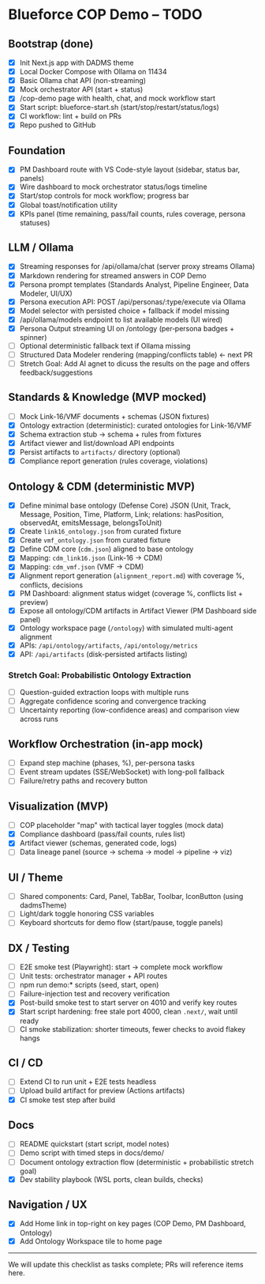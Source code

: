 # Blueforce COP Demo – TODO

## Bootstrap (done)
- [x] Init Next.js app with DADMS theme
- [x] Local Docker Compose with Ollama on 11434
- [x] Basic Ollama chat API (non-streaming)
- [x] Mock orchestrator API (start + status)
- [x] /cop-demo page with health, chat, and mock workflow start
- [x] Start script: blueforce-start.sh (start/stop/restart/status/logs)
- [x] CI workflow: lint + build on PRs
- [x] Repo pushed to GitHub

## Foundation
- [x] PM Dashboard route with VS Code-style layout (sidebar, status bar, panels)
- [x] Wire dashboard to mock orchestrator status/logs timeline
- [x] Start/stop controls for mock workflow; progress bar
- [x] Global toast/notification utility
- [x] KPIs panel (time remaining, pass/fail counts, rules coverage, persona statuses)

## LLM / Ollama
- [x] Streaming responses for /api/ollama/chat (server proxy streams Ollama)
- [x] Markdown rendering for streamed answers in COP Demo
- [x] Persona prompt templates (Standards Analyst, Pipeline Engineer, Data Modeler, UI/UX)
- [x] Persona execution API: POST /api/personas/:type/execute via Ollama
- [x] Model selector with persisted choice + fallback if model missing
- [x] /api/ollama/models endpoint to list available models (UI wired)
- [x] Persona Output streaming UI on /ontology (per‑persona badges + spinner)
- [ ] Optional deterministic fallback text if Ollama missing
- [ ] Structured Data Modeler rendering (mapping/conflicts table) ← next PR
- [ ] Stretch Goal: Add AI agnet to dicuss the results on the page and offers feedback/suggestions

## Standards & Knowledge (MVP mocked)
- [ ] Mock Link-16/VMF documents + schemas (JSON fixtures)
- [x] Ontology extraction (deterministic): curated ontologies for Link-16/VMF
- [x] Schema extraction stub → schema + rules from fixtures
- [x] Artifact viewer and list/download API endpoints
- [x] Persist artifacts to `artifacts/` directory (optional)
- [x] Compliance report generation (rules coverage, violations)

## Ontology & CDM (deterministic MVP)
- [x] Define minimal base ontology (Defense Core) JSON (Unit, Track, Message, Position, Time, Platform, Link; relations: hasPosition, observedAt, emitsMessage, belongsToUnit)
- [x] Create `link16_ontology.json` from curated fixture
- [x] Create `vmf_ontology.json` from curated fixture
- [x] Define CDM core (`cdm.json`) aligned to base ontology
- [x] Mapping: `cdm_link16.json` (Link-16 → CDM)
- [x] Mapping: `cdm_vmf.json` (VMF → CDM)
- [x] Alignment report generation (`alignment_report.md`) with coverage %, conflicts, decisions
- [x] PM Dashboard: alignment status widget (coverage %, conflicts list + preview)
- [x] Expose all ontology/CDM artifacts in Artifact Viewer (PM Dashboard side panel)
- [x] Ontology workspace page (`/ontology`) with simulated multi-agent alignment
- [x] APIs: `/api/ontology/artifacts`, `/api/ontology/metrics`
- [x] API: `/api/artifacts` (disk-persisted artifacts listing)

### Stretch Goal: Probabilistic Ontology Extraction
- [ ] Question-guided extraction loops with multiple runs
- [ ] Aggregate confidence scoring and convergence tracking
- [ ] Uncertainty reporting (low-confidence areas) and comparison view across runs

## Workflow Orchestration (in-app mock)
- [ ] Expand step machine (phases, %), per-persona tasks
- [ ] Event stream updates (SSE/WebSocket) with long-poll fallback
- [ ] Failure/retry paths and recovery button

## Visualization (MVP)
- [ ] COP placeholder "map" with tactical layer toggles (mock data)
- [x] Compliance dashboard (pass/fail counts, rules list)
- [x] Artifact viewer (schemas, generated code, logs)
- [ ] Data lineage panel (source → schema → model → pipeline → viz)

## UI / Theme
- [ ] Shared components: Card, Panel, TabBar, Toolbar, IconButton (using dadmsTheme)
- [ ] Light/dark toggle honoring CSS variables
- [ ] Keyboard shortcuts for demo flow (start/pause, toggle panels)

## DX / Testing
- [ ] E2E smoke test (Playwright): start → complete mock workflow
- [ ] Unit tests: orchestrator manager + API routes
- [ ] npm run demo:* scripts (seed, start, open)
- [ ] Failure-injection test and recovery verification
- [x] Post-build smoke test to start server on 4010 and verify key routes
- [x] Start script hardening: free stale port 4000, clean `.next/`, wait until ready
 - [ ] CI smoke stabilization: shorter timeouts, fewer checks to avoid flakey hangs

## CI / CD
- [ ] Extend CI to run unit + E2E tests headless
- [ ] Upload build artifact for preview (Actions artifacts)
- [x] CI smoke test step after build

## Docs
- [ ] README quickstart (start script, model notes)
- [ ] Demo script with timed steps in docs/demo/
- [ ] Document ontology extraction flow (deterministic + probabilistic stretch goal)
- [x] Dev stability playbook (WSL ports, clean builds, checks)

## Navigation / UX
- [x] Add Home link in top-right on key pages (COP Demo, PM Dashboard, Ontology)
- [x] Add Ontology Workspace tile to home page

---

We will update this checklist as tasks complete; PRs will reference items here.
